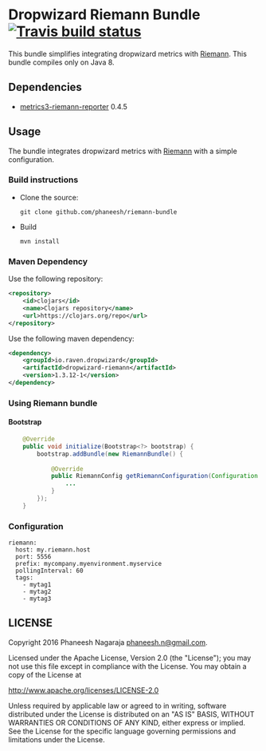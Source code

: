 # Dropwizard Riemann Bundle [![Travis build status](https://travis-ci.org/phaneesh/riemann-bundle.svg?branch=master)](https://travis-ci.org/phaneesh/riemann-bundle)

This bundle simplifies integrating dropwizard metrics with [Riemann](http://riemann.io/).
This bundle compiles only on Java 8.
 
## Dependencies
* [metrics3-riemann-reporter](https://github.com/riemann/riemann-java-client/tree/master/metrics3-riemann-reporter) 0.4.5 

## Usage
The bundle integrates dropwizard metrics with [Riemann](http://riemann.io/) with a simple configuration. 
 
### Build instructions
  - Clone the source:

        git clone github.com/phaneesh/riemann-bundle

  - Build

        mvn install

### Maven Dependency
Use the following repository:
```xml
<repository>
    <id>clojars</id>
    <name>Clojars repository</name>
    <url>https://clojars.org/repo</url>
</repository>
```
Use the following maven dependency:
```xml
<dependency>
    <groupId>io.raven.dropwizard</groupId>
    <artifactId>dropwizard-riemann</artifactId>
    <version>1.3.12-1</version>
</dependency>
```

### Using Riemann bundle

#### Bootstrap
```java
    @Override
    public void initialize(Bootstrap<?> bootstrap) {
        bootstrap.addBundle(new RiemannBundle() {
            
            @Override
            public RiemannConfig getRiemannConfiguration(Configuration configuration) {
                ...
            }
        });
    }
```

### Configuration
```
riemann:
  host: my.riemann.host
  port: 5556
  prefix: mycompany.myenvironment.myservice
  pollingInterval: 60 
  tags:
    - mytag1
    - mytag2
    - mytag3
```

LICENSE
-------

Copyright 2016 Phaneesh Nagaraja <phaneesh.n@gmail.com>.

Licensed under the Apache License, Version 2.0 (the "License");
you may not use this file except in compliance with the License.
You may obtain a copy of the License at

http://www.apache.org/licenses/LICENSE-2.0

Unless required by applicable law or agreed to in writing, software
distributed under the License is distributed on an "AS IS" BASIS,
WITHOUT WARRANTIES OR CONDITIONS OF ANY KIND, either express or implied.
See the License for the specific language governing permissions and
limitations under the License.